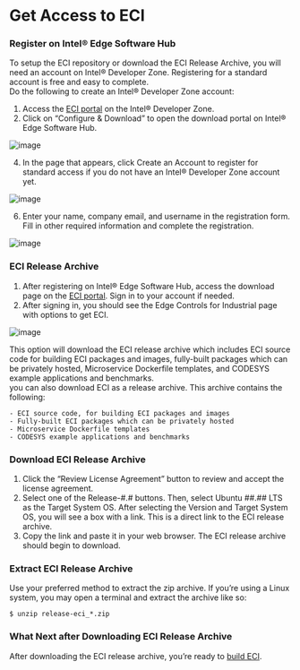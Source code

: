 # Get Access to ECI 

### Register on Intel® Edge Software Hub

To setup the ECI repository or download the ECI Release Archive, you will need an account on Intel® Developer Zone. Registering for a standard account is free and easy to complete.  
Do the following to create an Intel® Developer Zone account:

1. Access the [ECI portal](https://www.intel.com/content/www/us/en/developer/topic-technology/edge-5g/edge-solutions/controls-for-industrial.html) on the Intel® Developer Zone.
2. Click on “Configure & Download” to open the download portal on Intel® Edge Software Hub.

![image](https://github.com/user-attachments/assets/c76b35cd-a27c-4e3e-8f88-3d105f20309f)
   
4. In the page that appears, click Create an Account to register for standard access if you do not have an Intel® Developer Zone account yet.

![image](https://github.com/user-attachments/assets/47b3c594-f1c2-4a34-a4af-ee689f343f8e)
   
6. Enter your name, company email, and username in the registration form. Fill in other required information and complete the registration.

![image](https://github.com/user-attachments/assets/d874cf13-44b4-4cf0-ad1e-51cf7b41b697)

### ECI Release Archive

1. After registering on Intel® Edge Software Hub, access the download page on the [ECI portal](https://www.intel.com/content/www/us/en/developer/topic-technology/edge-5g/edge-solutions/controls-for-industrial.html). Sign in to your account if needed.
2. After signing in, you should see the Edge Controls for Industrial page with options to get ECI.  

![image](https://github.com/user-attachments/assets/49186eaa-9323-4eea-952c-07e86a0c84f7)

This option will download the ECI release archive which includes ECI source code for building ECI packages and images, fully-built packages which can be privately hosted, Microservice Dockerfile templates, and CODESYS example applications and benchmarks.  
you can also download ECI as a release archive. This archive contains the following:

    - ECI source code, for building ECI packages and images
    - Fully-built ECI packages which can be privately hosted
    - Microservice Dockerfile templates
    - CODESYS example applications and benchmarks

### Download ECI Release Archive

1. Click the “Review License Agreement” button to review and accept the license agreement.
2. Select one of the Release-#.# buttons. Then, select Ubuntu ##.## LTS as the Target System OS. After selecting the Version and Target System OS, you will see a box with a link. This is a direct link to the ECI release archive.
3. Copy the link and paste it in your web browser. The ECI release archive should begin to download.


### Extract ECI Release Archive

Use your preferred method to extract the zip archive. If you’re using a Linux system, you may open a terminal and extract the archive like so:

    $ unzip release-eci_*.zip

### What Next after Downloading ECI Release Archive

After downloading the ECI release archive, you’re ready to [build ECI](https://github.com/ShaguftaVarsi/ECI-EtherCAT-Installation/blob/main/Installation.md).



